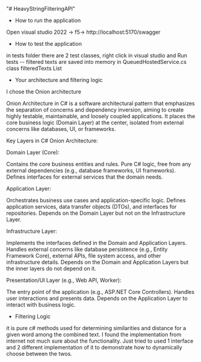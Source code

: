 "# HeavyStringFilteringAPI" 


- How to run the application

Open visual studio 2022 -> f5-> http://localhost:5170/swagger


 - How to test the application
 
 in tests folder there are 2 test classes, right click in visual studio and Run tests
 -- filtered texts are saved  into memory in QueuedHostedService.cs class  filteredTexts List
 
 - Your architecture and filtering logic
 
 I chose the Onion architecture
 
Onion Architecture in C# is a software architectural pattern that emphasizes the separation of concerns and dependency inversion, aiming to create highly testable, maintainable, and loosely coupled applications. It places the core business logic (Domain Layer) at the center, isolated from external concerns like databases, UI, or frameworks.

Key Layers in C# Onion Architecture:

Domain Layer (Core):

Contains the core business entities and rules.
Pure C# logic, free from any external dependencies (e.g., database frameworks, UI frameworks).
Defines interfaces for external services that the domain needs.

Application Layer:

Orchestrates business use cases and application-specific logic.
Defines application services, data transfer objects (DTOs), and interfaces for repositories.
Depends on the Domain Layer but not on the Infrastructure Layer.

Infrastructure Layer:

Implements the interfaces defined in the Domain and Application Layers.
Handles external concerns like database persistence (e.g., Entity Framework Core), external APIs, file system access, and other infrastructure details.
Depends on the Domain and Application Layers but the inner layers do not depend on it.

Presentation/UI Layer (e.g., Web API, Worker):

The entry point of the application (e.g., ASP.NET Core Controllers).
Handles user interactions and presents data.
Depends on the Application Layer to interact with business logic.


- Filtering Logic 

it is pure c# methods used for determining similarities and distance for a given word among the combined text. I found the implementation from internet not much sure about the functionality. Just tried to used 1 interface and 2 different implementation of it to demonstrate how to dynamically choose between the twos.